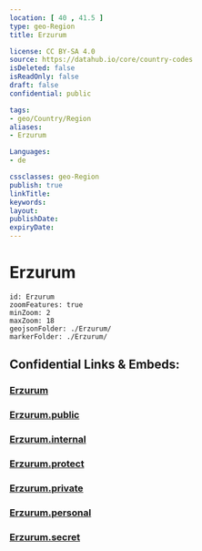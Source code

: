 ```yaml
---
location: [ 40 , 41.5 ] 
type: geo-Region
title: Erzurum

license: CC BY-SA 4.0
source: https://datahub.io/core/country-codes
isDeleted: false
isReadOnly: false
draft: false
confidential: public

tags:
- geo/Country/Region
aliases:
- Erzurum

Languages:
- de

cssclasses: geo-Region
publish: true
linkTitle: 
keywords: 
layout: 
publishDate: 
expiryDate: 
---
```


# Erzurum

```leaflet
id: Erzurum
zoomFeatures: true 
minZoom: 2 
maxZoom: 18
geojsonFolder: ./Erzurum/
markerFolder: ./Erzurum/
```


## Confidential Links & Embeds: 

### [Erzurum](/_Standards/Earth/Continent/Europe/Europe~East/Turkey/Provinces~Turkey/Erzurum.md) 

### [Erzurum.public](/_public/Earth/Continent/Europe/Europe~East/Turkey/Provinces~Turkey/Erzurum.public.md) 

### [Erzurum.internal](/_internal/Earth/Continent/Europe/Europe~East/Turkey/Provinces~Turkey/Erzurum.internal.md) 

### [Erzurum.protect](/_protect/Earth/Continent/Europe/Europe~East/Turkey/Provinces~Turkey/Erzurum.protect.md) 

### [Erzurum.private](/_private/Earth/Continent/Europe/Europe~East/Turkey/Provinces~Turkey/Erzurum.private.md) 

### [Erzurum.personal](/_personal/Earth/Continent/Europe/Europe~East/Turkey/Provinces~Turkey/Erzurum.personal.md) 

### [Erzurum.secret](/_secret/Earth/Continent/Europe/Europe~East/Turkey/Provinces~Turkey/Erzurum.secret.md)

